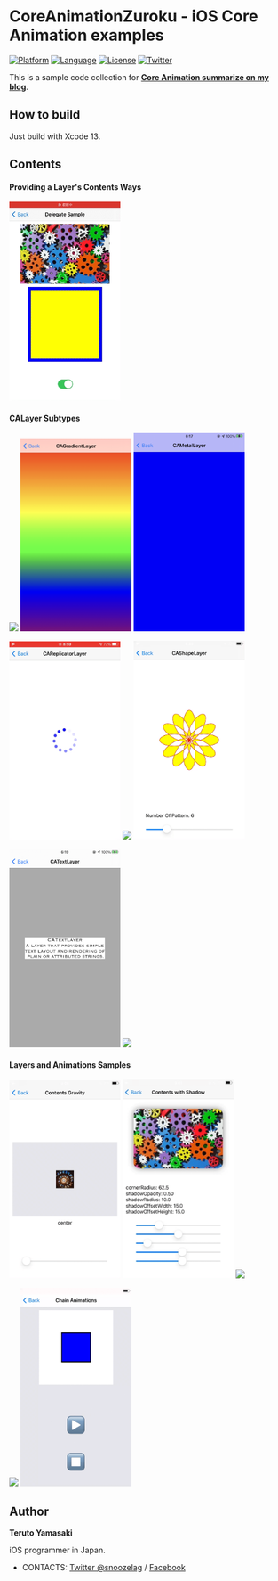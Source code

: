 # CoreAnimationZuroku - iOS Core Animation examples

[![Platform](http://img.shields.io/badge/platform-ios-blue.svg?style=flat
)](https://developer.apple.com/iphone/index.action)
[![Language](http://img.shields.io/badge/language-swift-brightgreen.svg?style=flat
)](https://developer.apple.com/swift)
[![License](http://img.shields.io/badge/license-MIT-lightgrey.svg?style=flat
)](http://mit-license.org)
[![Twitter](https://img.shields.io/badge/twitter-@snoozelag-blue.svg?style=flat)](http://twitter.com/snoozelag)

This is a sample code collection for **[Core Animation summarize on my blog](https://snoozelag.hatenablog.com/entry/2021/10/26/055223)**.
<br>

## How to build

Just build with Xcode 13. 

## Contents

#### Providing a Layer's Contents Ways <br>

<img src="README_resources/delegate_subclassing.gif" width="200">

#### CALayer Subtypes <br>

<img src="README_resources/emitter_layer.gif" width="200"> <img src="README_resources/gradient_layer.png" width="200"> <img src="README_resources/metal_layer.png" width="200"><br>

<img src="README_resources/reprecator_layer.gif" width="200"> <img src="README_resources/scroll_layer.gif" width="200"> <img src="README_resources/shape_layer.gif" width="200"><br>

<img src="README_resources/text_layer.png" width="200"> <img src="README_resources/transform_layer.gif" width="200"><br>

#### Layers and Animations Samples <br>

<img src="README_resources/contents_gravity.gif" width="200"> <img src="README_resources/contents_with_shadow.gif" width="200"> <img src="README_resources/animatable_keypaths.gif" width="200"><br>

<img src="README_resources/custom_action_contents_set_transition.gif" width="200"> <img src="README_resources/chain_pause_resume.gif" width="200"><br>

## Author

**Teruto Yamasaki**

iOS programmer in Japan.

- CONTACTS: [Twitter @snoozelag](https://twitter.com/snoozelag) / [Facebook](https://www.facebook.com/teruto.yamasaki)
